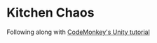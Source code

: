 # Kitchen Chaos

Following along with [CodeMonkey's Unity tutorial](https://www.youtube.com/watch?v=AmGSEH7QcDg&ab_channel=CodeMonkey)

